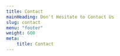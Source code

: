 ```yaml
---
title: Contact
mainHeading: Don't Hesitate to Contact Us
slug: contact
menu: "footer"
weight: 600
meta:
    title: Contact
---
```

